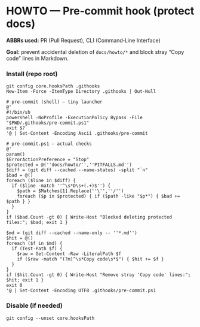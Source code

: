 # HOWTO — Pre‑commit hook (protect docs)

**ABBRs used:** PR (Pull Request), CLI (Command‑Line Interface)

**Goal:** prevent accidental deletion of `docs/howto/*` and block stray “Copy code” lines in Markdown.

### Install (repo root)
```
git config core.hooksPath .githooks
New-Item -Force -ItemType Directory .githooks | Out-Null

# pre-commit (shell) — tiny launcher
@'
#!/bin/sh
powershell -NoProfile -ExecutionPolicy Bypass -File "$PWD/.githooks/pre-commit.ps1"
exit $?
'@ | Set-Content -Encoding Ascii .githooks/pre-commit

# pre-commit.ps1 — actual checks
@'
param()
$ErrorActionPreference = "Stop"
$protected = @(''docs/howto/'',''PITFALLS.md'')
$diff = (git diff --cached --name-status) -split "`n"
$bad = @()
foreach ($line in $diff) {
  if ($line -match ''^\s*D\s+(.+)$'') {
    $path = $Matches[1].Replace(''\'',''/'')
    foreach ($p in $protected) { if ($path -like "$p*") { $bad += $path } }
  }
}
if ($bad.Count -gt 0) { Write-Host "Blocked deleting protected files:"; $bad; exit 1 }

$md = (git diff --cached --name-only -- ''*.md'')
$hit = @()
foreach ($f in $md) {
  if (Test-Path $f) {
    $raw = Get-Content -Raw -LiteralPath $f
    if ($raw -match "(?m)^\s*Copy code\s*$") { $hit += $f }
  }
}
if ($hit.Count -gt 0) { Write-Host "Remove stray 'Copy code' lines:"; $hit; exit 1 }
exit 0
'@ | Set-Content -Encoding UTF8 .githooks/pre-commit.ps1
```

### Disable (if needed)
```
git config --unset core.hooksPath
```